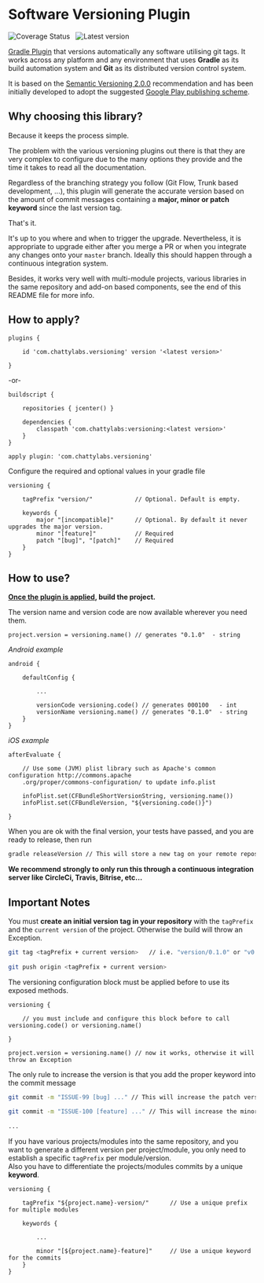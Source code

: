# Software Versioning Plugin

![Coverage Status][02] &nbsp; ![Latest version][01]

[Gradle Plugin][3] that versions automatically any software utilising git tags.
It works across any platform and any environment that uses **Gradle** as its build automation system and **Git**
as its distributed version control system.

It is based on the [Semantic Versioning 2.0.0][1] recommendation and has been initially developed
to adopt the suggested [Google Play publishing scheme][2].


## Why choosing this library?

Because it keeps the process simple.

The problem with the various versioning plugins out there is that they are very complex to configure
due to the many options they provide and the time it takes to read all the documentation.

Regardless of the branching strategy you follow (Git Flow, Trunk based development, ...), this plugin 
will generate the accurate version based on the amount of commit messages containing a **major, minor or 
patch keyword** since the last version tag.

That's it.

It's up to you where and when to trigger the upgrade. Nevertheless, it is appropriate to upgrade either 
after you merge a PR or when you integrate any changes onto your `master` branch. Ideally this should
happen through a continuous integration system.

Besides, it works very well with multi-module projects, various libraries in the same repository
and add-on based components, see the end of this README file for more info.


## How to apply?

    plugins {
        
        id 'com.chattylabs.versioning' version '<latest version>'
            
    }
 
-or-
 
    buildscript {
        
        repositories { jcenter() }
        
        dependencies {
            classpath 'com.chattylabs:versioning:<latest version>'
        }
    }
        
    apply plugin: 'com.chattylabs.versioning'
      
Configure the required and optional values in your gradle file
 
    versioning {
        
        tagPrefix "version/"            // Optional. Default is empty.
        
        keywords {
            major "[incompatible]"      // Optional. By default it never upgrades the major version.
            minor "[feature]"           // Required
            patch "[bug]", "[patch]"    // Required
        }
    }
    
    
## How to use?

**<u>Once the plugin is applied</u>, build the project.**

The version name and version code are now available wherever you need them.

    project.version = versioning.name() // generates "0.1.0"  - string

_Android example_
     
    android {
        
        defaultConfig {
        
            ...
            
            versionCode versioning.code() // generates 000100   - int
            versionName versioning.name() // generates "0.1.0"  - string
        }
    }
    
_iOS example_
 
    afterEvaluate {
        
        // Use some (JVM) plist library such as Apache's common configuration http://commons.apache
        .org/proper/commons-configuration/ to update info.plist
        
        infoPlist.set(CFBundleShortVersionString, versioning.name())
        infoPlist.set(CFBundleVersion, "${versioning.code()}")
        
    }

When you are ok with the final version, your tests have passed, and you are ready to release, then run

```bash
gradle releaseVersion // This will store a new tag on your remote repository as of <tagPrefix><version>
```
**We recommend strongly to only run this through a continuous integration server like CircleCi, Travis, Bitrise, etc...**


## Important Notes

You must **create an initial version tag in your repository** with the `tagPrefix` and the `current version` of the project. 
Otherwise the build will throw an Exception.
    
```bash
git tag <tagPrefix + current version>   // i.e. "version/0.1.0" or "v0.1.0"
 
git push origin <tagPrefix + current version>
```

The versioning configuration block must be applied before to use its exposed methods.

    versioning {
        
        // you must include and configure this block before to call versioning.code() or versioning.name()
        
    }
     
    project.version = versioning.name() // now it works, otherwise it will throw an Exception


The only rule to increase the version is that you add the proper keyword into the commit message

```bash
git commit -m "ISSUE-99 [bug] ..." // This will increase the patch version - "0.1.1"
 
git commit -m "ISSUE-100 [feature] ..." // This will increase the minor version - "0.2.0"
 
...
```

If you have various projects/modules into the same repository, and you want to generate a different 
version per project/module, you only need to establish a specific `tagPrefix` per module/version.
<br/>Also you have to differentiate the projects/modules commits by a unique **keyword**.

    versioning {
            
        tagPrefix "${project.name}-version/"      // Use a unique prefix for multiple modules
            
        keywords {
        
            ...
            
            minor "[${project.name}-feature]"     // Use a unique keyword for the commits
        }
    }

&nbsp;

[01]: https://api.bintray.com/packages/chattylabs/maven/versioning/images/download.svg?label=Latest%20version
[02]: https://coveralls.io/repos/chattylabs/versioning/badge.svg?branch=master&service=github
[1]: https://semver.org/
[2]: https://developer.android.com/google/play/publishing/multiple-apks#VersionCodes
[3]: https://plugins.gradle.org/plugin/com.chattylabs.versioning